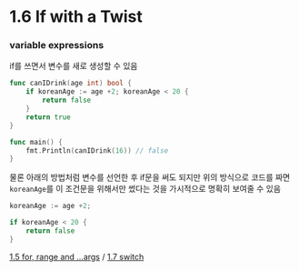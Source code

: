 # 1.6 If with a Twist

### variable expressions

if를 쓰면서 변수를 새로 생성할 수 있음

```go
func canIDrink(age int) bool {
	if koreanAge := age +2; koreanAge < 20 {
		return false
	}
	return true
}

func main() {
	fmt.Println(canIDrink(16)) // false
}
```

물론 아래의 방법처럼 변수를 선언한 후 if문을 써도 되지만 위의 방식으로 코드를 짜면
`koreanAge`를 이 조건문을 위해서만 썼다는 것을 가시적으로 명확히 보여줄 수 있음

```go
koreanAge := age +2;

if koreanAge < 20 {
	return false
}
```

[1.5 for, range and ...args](1.5-for&range&args.md) / [1.7 switch](1.7.switch.md)
